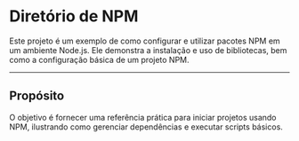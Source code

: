 # Diretório de NPM

Este projeto é um exemplo de como configurar e utilizar pacotes NPM em um ambiente Node.js. Ele demonstra a instalação e uso de bibliotecas, bem como a configuração básica de um projeto NPM.

---

## Propósito

O objetivo é fornecer uma referência prática para iniciar projetos usando NPM, ilustrando como gerenciar dependências e executar scripts básicos.
